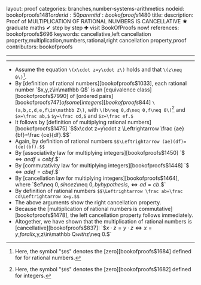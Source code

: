 layout: proof
categories: branches,number-systems-arithmetics
nodeid: bookofproofs$1481
orderid: 50
parentid: bookofproofs$1480
title: 
description: Proof of MULTIPLICATION OF RATIONAL NUMBERS IS CANCELLATIVE ★ graduate maths ✔ step by step ✚ visit BookOfProofs now!
references: bookofproofs$696
keywords: cancellative,left cancellation property,multiplication,numbers,rational,right cancellation property,proof
contributors: bookofproofs

---


---

* Assume the equation `\(x\cdot z=y\cdot z\)` holds and that `\(z\neq 0\)`[^1]. 
* By [definition of rational numbers][bookofproofs$1033], each rational number `$x,y,z\in\mathbb Q$` is an [equivalence class][bookofproofs$7990] of [ordered pairs][bookofproofs$747] of some [integers][bookofproofs$844] `\(a,b,c,d,e,f\in\mathbb Z\)`, with `\(b\neq 0,d\neq 0,f\neq 0\)`[^2] and `$x=\frac ab,$` `$y=\frac cd,$` and `$z=\frac ef.$`
* It follows by [definition of multiplying rational numbers][bookofproofs$1475] `$$x\cdot z=y\cdot z \Leftrightarrow \frac {ae}{bf}=\frac {ce}{df}.$$`
* Again, by definition of rational numbers `$$\Leftrightarrow (ae)(df)=(ce)(bf).$$`  
* By [associativity law for multiplying integers][bookofproofs$1450] `$$\Leftrightarrow aedf=cebf.$$` 
* By [commutativity law for multiplying integers][bookofproofs$1448] `$$\Leftrightarrow adef=cbef.$$` 
* By [cancellation law for multiplying integers][bookofproofs$1464], where `$ef\neq 0$`, since `$z\neq 0$`, by hypothesis, `$$\Leftrightarrow ad=cb.$$` 
* By definition of rational numbers `$$\Leftrightarrow \frac ab=\frac cd\Leftrightarrow x=y.$$` 
* The above arguments show the right cancellation property.
* Because the [multiplication of rational numbers is commutative][bookofproofs$1478], the left cancellation property follows immediately. 
* Altogether, we have shown that the multiplication of rational numbers is [cancellative][bookofproofs$837]: `$$x\cdot z=y\cdot z\Longleftrightarrow x=y,$$` for all `$x,y,z\in\mathbb Q$` with `$z\neq 0.$`

[^1]: Here, the symbol "`$0$`" denotes the [zero][bookofproofs$1684] defined for for rational numbers.

[^2]: Here, the symbol "`$0$`" denotes the [zero][bookofproofs$1682] defined for integers.
